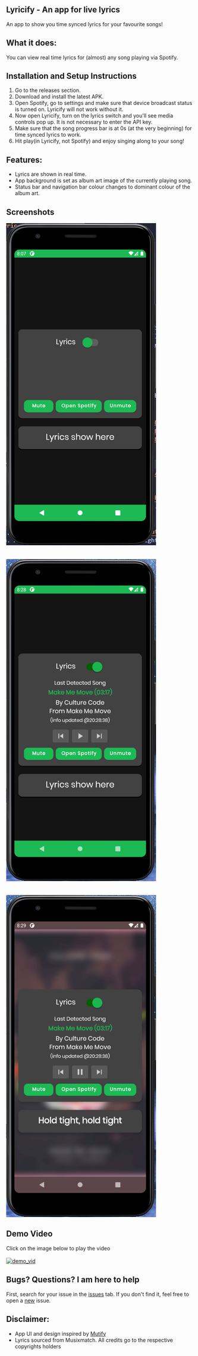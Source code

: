 ## Lyricify - An app for live lyrics

An app to show you time synced lyrics for your favourite songs!


## What it does:

You can view real time lyrics for (almost) any song playing via Spotify.

## Installation and Setup Instructions
1. Go to the releases section.
2. Download and install the latest APK.
3. Open Spotify, go to settings and make sure that device broadcast status is turned on. Lyricify will not work without it.
4. Now open Lyricify, turn on the lyrics switch and you'll see media controls pop up. It is not necessary to enter the API key.
5. Make sure that the song progress bar is at 0s (at the very beginning) for time synced lyrics to work.
6. Hit play(in Lyricify, not Spotify) and enjoy singing along to your song!

## Features:
- Lyrics are shown in real time.
- App background is set as album art image of the currently playing song.
- Status bar and navigation bar colour changes to dominant colour of the album art.

## Screenshots
![ss_1](https://github.com/sanyogthescholar/lyricify/raw/master/img/ss_1.png)<br /><br /><br />
![ss_2](https://github.com/sanyogthescholar/lyricify/raw/master/img/ss_2.png)<br /><br /><br />
![ss_3](https://github.com/sanyogthescholar/lyricify/raw/master/img/ss_3.png)

## Demo Video
Click on the image below to play the video<br /><br />
[![demo_vid](http://img.youtube.com/vi/Rfd9xjL4eHU/0.jpg)](https://youtu.be/Rfd9xjL4eHU "Lyricify App Demo")

## Bugs? Questions? I am here to help
First, search for your issue in the [issues](https://github.com/sanyogthescholar/lyricify/issues) tab. If you don't find it, feel free to open a [new](https://github.com/sanyogthescholar/lyricify/issues/new) issue.

## Disclaimer:
- App UI and design inspired by [Mutify](https://github.com/teekamsuthar/Mutify)
- Lyrics sourced from Musixmatch. All credits go to the respective copyrights holders
